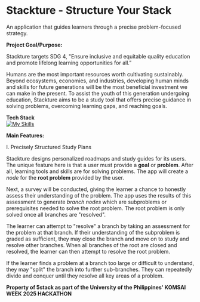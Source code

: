 # Stackture - Structure Your Stack

An application that guides learners through a precise problem-focused strategy.

**Project Goal/Purpose:** 

Stackture targets SDG 4, "Ensure inclusive and equitable quality education and promote lifelong learning opportunities for all.”

Humans are the most important resources worth cultivating sustainably. Beyond ecosystems, economies, and industries, developing human minds and skills for future generations will be the most beneficial investment we can make in the present. To assist the youth of this generation undergoing education, Stackture aims to be a study tool that offers precise guidance in solving problems, overcoming learning gaps, and reaching goals.

**Tech Stack**<br>
[![My Skills](https://skillicons.dev/icons?i=dart,flutter,js,solidjs,rust&theme=dark)](https://skillicons.dev)

**Main Features:** 

I. Precisely Structured Study Plans

Stackture designs personalized roadmaps and study guides for its users. The unique feature here is that a user must provide a **goal** or **problem**. After all, learning tools and skills are for solving problems. The app will create a *node* for the **root problem** provided by the user.

Next, a survey will be conducted, giving the learner a chance to honestly assess their understanding of the problem. The app uses the results of this assessment to generate *branch nodes* which are subproblems or prerequisites needed to solve the root problem. The root problem is only solved once all branches are "resolved".

The learner can attempt to "resolve" a branch by taking an assessment for the problem at that branch. If their understanding of the subproblem is graded as sufficient, they may close the branch and move on to study and resolve other branches. When all branches of the root are closed and resolved, the learner can then attempt to resolve the root problem.

If the learner finds a problem at a branch too large or difficult to understand, they may "split" the branch into further sub-branches. They can repeatedly divide and conquer until they resolve all key areas of a problem.

**Property of 5stack as part of the University of the Philippines' KOMSAI WEEK 2025 HACKATHON**
